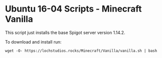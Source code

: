# Ubuntu 16-04 Scripts - Minecraft Vanilla

This script just installs the base Spigot server version 1.14.2.

To download and install run:

``wget -O- https://lochstudios.rocks/Minecraft/Vanilla/vanilla.sh | bash``
